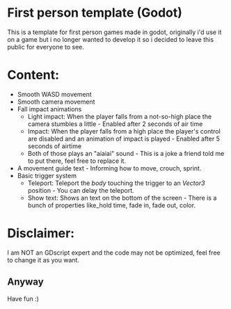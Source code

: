 # First person template (Godot)
This is a template for first person games made in godot, originally i'd use it on a game but i no longer wanted to develop it so i decided
to leave this public for everyone to see.

# Content:
- Smooth WASD movement
- Smooth camera movement
- Fall impact animations
  - Light impact: When the player falls from a not-so-high place the camera stumbles a little - Enabled after 2 seconds of air time
  - Impact: When the player falls from a high place the player's control are disabled and an animation of impact is played - Enabled after 5 seconds of airtime
  - Both of those plays an "aiaiai" sound - This is a joke a friend told me to put there, feel free to replace it.
- A movement guide text - Informing how to move, crouch, sprint.
- Basic trigger system
  - Teleport: Teleport the *body* touching the trigger to an *Vector3* position - You can delay the teleport.
  - Show text: Shows an text on the bottom of the screen - There is a bunch of properties like_hold time, fade in, fade out, color.

# Disclaimer:
I am NOT an GDscript expert and the code may not be optimized, feel free to change it as you want.

## Anyway
Have fun :)